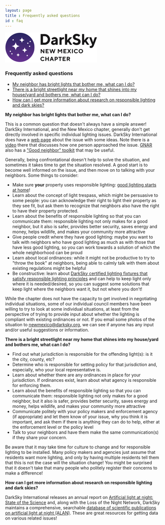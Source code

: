 ```yaml
---
layout: page
title : Frequently asked questions
id : faq
---
```


![logo](../logo.png)

### Frequently asked questions

- [My neighbor has bright lights that bother me, what can I do?](#neighbor)
- [There is a bright streetlight near my home that shines into my house/yard and bothers me, what can I do?](#streetlight)
- [How can I get more information about research on responsible lighting and dark skies?](#literature)

<A NAME=neighbor></A>
**My neighbor has bright lights that bother me, what can I do?**

This is a common question that doesn't always have a simple answer!
DarkSky International, and the New Mexico chapter, generally don't
get directly involved in specific individual lighting issues. DarkSky
International does have a [web page](https://darksky.org/resources/what-is-light-pollution/light-pollution-solutions/lighting/my-neighbors-lighting/)
about the issue with some ideas.
Note there is a [video](https://www.youtube.com/watch?v=9EwvZvuvBNY&feature=youtu.be) there
that discusses how one person approached the issue. [GNAR](https://extension.usu.edu/gnar/) also has a
["Good neighbor" toolkit](https://extension.usu.edu/gnar/tools/ds-tools/good_neighbor) that may be useful.

Generally, being confrontational doesn't help to solve the situation,
and sometimes it takes time to get the situation resolved. A good start
is to become well informed on the issue, and then move on to talking
with your neighbors. Some things to consider:
  - Make sure **your** property uses responsible lighting: [good lighting starts
at home](https://darksky.org/what-we-do/advancing-responsible-outdoor-lighting/home/)!
  - Learn about the concept of light trespass, which might be persuasive
to some people: you can acknowledge their right to light their property as
they see fit, but ask them to recognize that neighbors also have the right to have
their property protected.
  - Learn about the benefits of responsible lighting so that you can 
communicate them: responsible lighting not only makes for a good neighbor,
but it also is safer, provides better security, saves energy and money,
helps wildlife, and makes your community more attractive
  - Give people credit where they have good lighting: maybe you want
to talk with neighbors who have good lighting as much as with those
that have less good lighting, so you can work towards a solution of which
the whole neighborhood can be proud
  - Learn about local ordinances: while it might not be productive to
try to "throw the book" at neighbors, being able to calmly talk with
them about existing regulations might be helpful
  - Be constructive: learn about [DarkSky certified lighting fixtures that satisfy responsible
lighting principles](https://darksky.org/what-we-do/darksky-approved/#!/Residential/c/12499367/offset=0&sort=nameAsc) 
and can help to keep light only where it is needed/desired, so you can
suggest some solutions that keep light where the neighbors want it, but
not where you don't!

While the chapter does not have the capacity to get involved in
negotiating individual situations, some of our individual council members have
been willing to try to look at some individual situations, at
least from the perspective of trying to provide input about
whether the lighting is compliant with existing ordinances or
not. If you email some photos of the situation to newmexico@darksky.org, we
can see if anyone has any input and/or useful suggestions
or information.

<A NAME=streetlight></A>
**There is a bright streetlight near my home that shines into my house/yard and
bothers me, what can I do?**

  - Find out what jurisdiction is responsible for the offending light(s): is it the
city, county, etc?  
  - Determine who is responsible for setting policy for that jurisdiction and, especially,
who your local representative is. 
  - Learn about whether there are any ordinances in place for your jurisdiction. If
ordinances exist, learn about what agency is responsible for enforcing them.
  - Learn about the benefits of responsible lighting so that you can 
communicate them: responsible lighting not only makes for a good neighbor,
but it also is safer, provides better security, saves energy and money,
helps wildlife, and makes your community more attractive
  - Communicate politely with your policy makers and enforcement agency (if appropriate)
and let them know of your issue, why you think it is important,
and ask them if there is anything they can do to help, either at the enforcement
level or the policy level
  - Talk to your neighbors and have them make the same communication(s) if they 
share your concern.

Be aware that it may take time for culture to change and for
responsible lighting to be installed. Many policy makers and agencies
just assume that residents want more lighting, and only by having
multiple residents tell them that this is not the case will the
situation change!  You might be surprised that it doesn't take that
many people who politely register their concerns to make a difference!

<A NAME=literature></A>
**How can I get more information about research on responsible lighting and dark skies?**

DarkSky International releases an annual report on 
[Artificial light at night: State of the Science](https://darksky.org/what-we-do/advancing-responsible-outdoor-lighting/research/)
and, along with the Loss of the Night Network, DarkSky maintains a comprehensive, searchable 
[database of scientific publications on artificial light at night (ALAN)](https://www.zotero.org/groups/2913367/alan_db/library).
These are great resources for getting data on various related issues!
